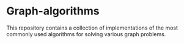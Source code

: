 # Graph-algorithms
This repository contains a collection of implementations of the most commonly used algorithms for solving various graph problems.
